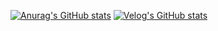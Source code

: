 [![Anurag's GitHub stats](https://github-readme-stats.vercel.app/api?username=syi0808)](https://github.com/anuraghazra/github-readme-stats)
[![Velog's GitHub stats](https://velog-readme-stats.vercel.app/api?name=castle0808)](https://github.com/eungyeole/velog-readme-stats)
